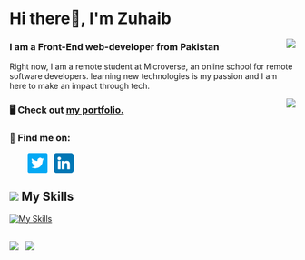 <!-- ### Hi there 👋 -->
<h1> Hi there👋, I'm Zuhaib</h1><img align="right" src="https://komarev.com/ghpvc/?username=Zuhaib042&color=3f37c9&style=for-the-badge">
<h3>I am a Front-End web-developer from Pakistan</h3>
<p>Right now, I am a remote student at Microverse, an online school for remote software developers. learning new technologies is my passion and I am here to make an impact through tech.</p>
<img align="right" src="https://media.giphy.com/media/Y4ak9Ki2GZCbJxAnJD/giphy.gif">

### 🖥 Check out [my portfolio.](https://zuhaib042.github.io/portfolio/)

### 📲 Find me on:

<p align="left">
&nbsp; &nbsp; &nbsp; &nbsp; <a href="https://twitter.com/Zuhaib042" target="_blank"><img align="center" src="./images/twitter.png" alt="twitter" width="35" /></a> &nbsp;
<a href="https://www.linkedin.com/in/zuhaib-amjad-488914234/" target="_blank"><img align="center" src="./images/linkedin.png" alt="linkedin" width="35" /></a> &nbsp;
</p>

## <img src="https://media.giphy.com/media/WUlplcMpOCEmTGBtBW/giphy.gif" width="50"> My Skills

[![My Skills](https://skillicons.dev/icons?i=html,css,javascript,react,redux,bootstrap,tailwind,jest,webpack,markdown,vscode,github,netlify,heroku)](https://skillicons.dev)

<br>

<div> 
  <img width="380" src="https://github-readme-stats.vercel.app/api?username=Zuhaib042&show_icons=true&theme=radical"/> &nbsp;
  <img width="380" src="http://github-readme-streak-stats.herokuapp.com?user=Zuhaib042&theme=radical&date_format=M%20j%5B%2C%20Y%5D"/>
</div>
<!--
**Zuhaib042/Zuhaib042** is a ✨ _special_ ✨ repository because its `README.md` (this file) appears on your GitHub profile.
